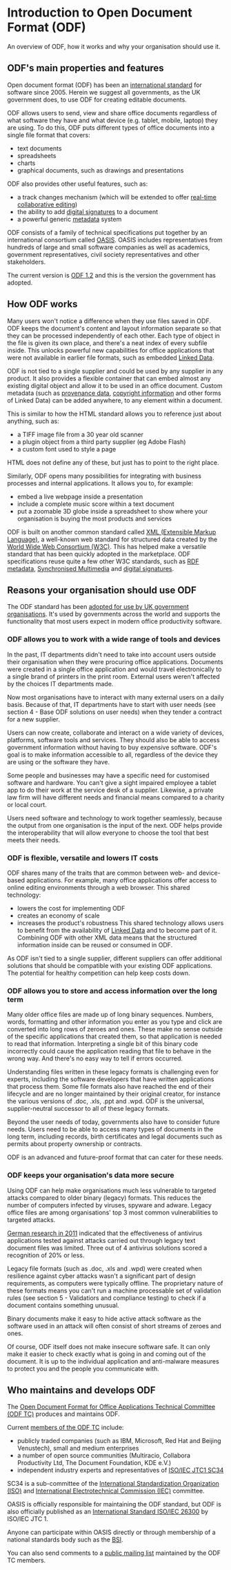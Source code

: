 <!--
Copyright (C) 2015 Crown Copyright
Copyright (C) 2015 Paolo Dongilli

List of contributors:
- Cabinet Office, UK Government
- Paolo Dongilli, Autonomous Province of Bozen-Bolzano, South Tyrol, Italy
- ADD YOUR NAME HERE

This file is part of the document "Open Document Format (ODF) - A Guidance for Governments" which is licensed under the terms of the Open Government License v3.0 (http://www.nationalarchives.gov.uk/doc/open-government-licence/version/3/).

The whole document is a revised version of the document "Open Document Format (ODF): guidance for UK government" released by the Cabinet Office of the UK Government as of 11 September 2015. The original document can be found at https://www.gov.uk/guidance/open-document-format-odf-guidance-for-uk-government, licensed under the same Open Government Licence v3.0.
-->

# Introduction to Open Document Format (ODF)
An overview of ODF, how it works and why your organisation should use it.

## ODF's main properties and features
Open document format (ODF) has been an [international standard](http://www.iso.org/iso/home/standards.htm) for software since 2005. Herein we suggest all governments, as the UK government does, to use ODF for creating editable documents.
 
ODF allows users to send, view and share office documents regardless of what software they have and what device (e.g. tablet, mobile, laptop) they are using. To do this, ODF puts different types of office documents into a single file format that covers:
- text documents
- spreadsheets
- charts
- graphical documents, such as drawings and presentations

ODF also provides other useful features, such as:

- a track changes mechanism (which will be extended to offer [real-time collaborative editing](https://www.oasis-open.org/committees/tc_home.php?wg_abbrev=office-collab))
- the ability to add [digital signatures](http://docs.oasis-open.org/office/v1.2/os/OpenDocument-v1.2-os-part1.html#__RefHeading__1415064_253892949) to a document
- a powerful generic [metadata](http://docs.oasis-open.org/office/v1.2/os/OpenDocument-v1.2-os-part1.html#__RefHeading__1415064_253892949) system

ODF consists of a family of technical specifications put together by an international consortium called [OASIS](https://www.oasis-open.org/). OASIS includes representatives from hundreds of large and small software companies as well as academics, government representatives, civil society representatives and other stakeholders.

The current version is [ODF 1.2](http://docs.oasis-open.org/office/v1.2/OpenDocument-v1.2.html) and this is the version the government has adopted.

## How ODF works
Many users won't notice a difference when they use files saved in ODF. ODF keeps the document's content and layout information separate so that they can be processed independently of each other. Each type of object in the file is given its own place, and there's a neat index of every subfile inside. This unlocks powerful new capabilities for office applications that were not available in earlier file formats, such as embedded [Linked Data](http://data.gov.uk/linked-data).

ODF is not tied to a single supplier and could be used by any supplier in any product. It also provides a flexible container that can embed almost any existing digital object and allow it to be used in an office document. Custom metadata (such as [provenance data](http://www.w3.org/TR/prov-overview/), [copyright information](http://commonsmachinery.se/) and other forms of Linked Data) can be added anywhere, to any element within a document.

This is similar to how the HTML standard allows you to reference just about anything, such as:

- a TIFF image file from a 30 year old scanner
- a plugin object from a third party supplier (eg Adobe Flash)
- a custom font used to style a page

HTML does not define any of these, but just has to point to the right place.

Similarly, ODF opens many possibilities for integrating with business processes and internal applications. It allows you to, for example:

- embed a live webpage inside a presentation
- include a complete music score within a text document
- put a zoomable 3D globe inside a spreadsheet to show where your organisation is buying the most products and services

ODF is built on another common standard called [XML (Extensible Markup Language)](http://www.w3.org/standards/xml/), a well-known web standard for structured data created by the [World Wide Web Consortium (W3C)](http://w3.org/). This has helped make a versatile standard that has been quickly adopted in the marketplace. ODF specifications reuse quite a few other W3C standards, such as [RDF metadata](http://www.w3.org/RDF/), [Synchronised Multimedia](http://www.w3.org/AudioVideo/) and [digital signatures](http://www.w3.org/Signature/).

## Reasons your organisation should use ODF
The ODF standard has been [adopted for use by UK government organisations](https://www.gov.uk/government/news/open-document-formats-selected-to-meet-user-needs). It's used by governments across the world and supports the functionality that most users expect in modern office productivity software.

### ODF allows you to work with a wide range of tools and devices
In the past, IT departments didn't need to take into account users outside their organisation when they were procuring office applications. Documents were created in a single office application and would travel electronically to a single brand of printers in the print room. External users weren't affected by the choices IT departments made.

Now most organisations have to interact with many external users on a daily basis. Because of that, IT departments have to start with user needs (see section 4 - Base ODF solutions on user needs) when they tender a contract for a new supplier.

Users can now create, collaborate and interact on a wide variety of devices, platforms, software tools and services. They should also be able to access government information without having to buy expensive software. ODF's goal is to make information accessible to all, regardless of the device they are using or the software they have.

Some people and businesses may have a specific need for customised software and hardware. You can't give a sight impaired employee a tablet app to do their work at the service desk of a supplier. Likewise, a private law firm will have different needs and financial means compared to a charity or local court.

Users need software and technology to work together seamlessly, because the output from one organisation is the input of the next. ODF helps provide the interoperability that will allow everyone to choose the tool that best meets their needs.

### ODF is flexible, versatile and lowers IT costs
ODF shares many of the traits that are common between web- and device-based applications. For example, many office applications offer access to online editing environments through a web browser. This shared technology:

- lowers the cost for implementing ODF
- creates an economy of scale
- increases the product's robustness
This shared technology allows users to benefit from the availability of [Linked Data](http://data.gov.uk/linked-data) and to become part of it. Combining ODF with other XML data means that the structured information inside can be reused or consumed in ODF.

As ODF isn't tied to a single supplier, different suppliers can offer additional solutions that should be compatible with your existing ODF applications. The potential for healthy competition can help keep costs down.

### ODF allows you to store and access information over the long term
Many older office files are made up of long binary sequences. Numbers, words, formatting and other information you enter as you type and click are converted into long rows of zeroes and ones. These make no sense outside of the specific applications that created them, so that application is needed to read that information. Interpreting a single bit of this binary code incorrectly could cause the application reading that file to behave in the wrong way. And there's no easy way to tell if errors occurred.

Understanding files written in these legacy formats is challenging even for experts, including the software developers that have written applications that process them. Some file formats also have reached the end of their lifecycle and are no longer maintained by their original creator, for instance the various versions of .doc, .xls, .ppt and .wpd. ODF is the universal, supplier-neutral successor to all of these legacy formats.

Beyond the user needs of today, governments also have to consider future needs. Users need to be able to access many types of documents in the long term, including records, birth certificates and legal documents such as permits about property ownership or contracts.

ODF is an advanced and future-proof format that can cater for these needs.

### ODF keeps your organisation's data more secure
Using ODF can help make organisations much less vulnerable to targeted attacks compared to older binary (legacy) formats. This reduces the number of computers infected by viruses, spyware and adware. Legacy office files are among organisations' top 3 most common vulnerabilities to targeted attacks.

[German research in 2011](http://www.odfplugfest.de/sites/default/files/20110715_odfplugfest_caspers_zendel.pdf) indicated that the effectiveness of antivirus applications tested against attacks carried out through legacy text document files was limited. Three out of 4 antivirus solutions scored a recognition of 20% or less.

Legacy file formats (such as .doc, .xls and .wpd) were created when resilience against cyber attacks wasn't a significant part of design requirements, as computers were typically offline. The proprietary nature of these formats means you can't run a machine processable set of validation rules (see section 5 - Validatiors and compliance testing) to check if a document contains something unusual.

Binary documents make it easy to hide active attack software as the software used in an attack will often consist of short streams of zeroes and ones.

Of course, ODF itself does not make insecure software safe. It can only make it easier to check exactly what is going in and coming out of the document. It is up to the individual application and anti-malware measures to protect you and the people you communicate with.

## Who maintains and develops ODF
The [Open Document Format for Office Applications Technical Committee (ODF TC)](https://www.oasis-open.org/committees/tc_home.php?wg_abbrev=office) produces and maintains ODF.

Current [members of the ODF TC](https://www.oasis-open.org/committees/tc_home.php?wg_abbrev=office) include:

- publicly traded companies (such as IBM, Microsoft, Red Hat and Beijing Venustech), small and medium enterprises
- a number of open source communities (Multiracio, Collabora Productivity Ltd, The Document Foundation, KDE e.V.)
- independent industry experts and representatives of [ISO/IEC JTC1 SC34](http://www.jtc1sc34.org/)

SC34 is a sub-committee of the [International Standardization Organization (ISO)](http://www.iso.org/) and [International Electrotechnical Commission (IEC)](http://iec.ch/) committee.

OASIS is officially responsible for maintaining the ODF standard, but ODF is also officially published as an [International Standard ISO/IEC 26300](http://www.iso.org/iso/iso_catalogue/catalogue_tc/catalogue_detail.htm?csnumber=43485) by ISO/IEC JTC 1.

Anyone can participate within OASIS directly or through membership of a national standards body such as the [BSI](http://www.bsigroup.com/en-GB/).

You can also send comments to a [public mailing list](https://lists.oasis-open.org/archives/office-comment/) maintained by the ODF TC members.

